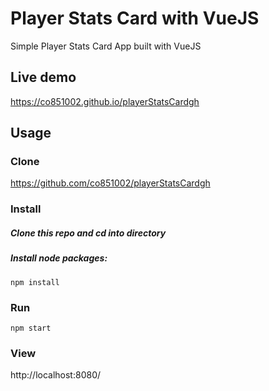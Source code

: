
# Player Stats Card with VueJS

Simple Player Stats Card App built with VueJS

## Live demo

https://co851002.github.io/playerStatsCardgh

## Usage

### Clone

https://github.com/co851002/playerStatsCardgh

### Install

##### Clone this repo and cd into directory

##### Install node packages:

```
npm install
```

### Run

```
npm start
```

### View

http://localhost:8080/



